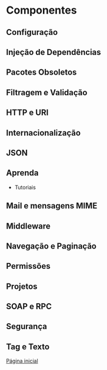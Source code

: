 # Componentes

## Configuração

## Injeção de Dependências

## Pacotes Obsoletos

## Filtragem e Validação

## HTTP e URI

## Internacionalização

## JSON

## Aprenda

* Tutoriais

## Mail e mensagens MIME

## Middleware

## Navegação e Paginação

## Permissões

## Projetos

## SOAP e RPC

## Segurança

## Tag e Texto

[Página inicial](https://github.com/fgsl/laminas-docs)
